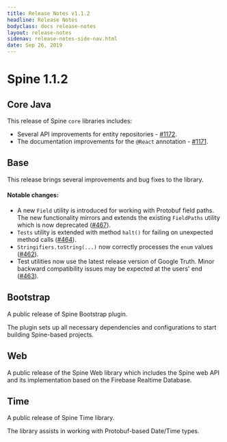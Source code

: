 ```yaml
---
title: Release Notes v1.1.2
headline: Release Notes
bodyclass: docs release-notes
layout: release-notes
sidenav: release-notes-side-nav.html
date: Sep 26, 2019
---
```


# Spine 1.1.2

## Core Java

This release of Spine `core` libraries includes:

- Several API improvements for entity repositories - [#1172]({{site.core_java_repo}}/pull/1172).
- The documentation improvements for the `@React` annotation - [#1171]({{site.core_java_repo}}/pull/1171).

## Base

This release brings several improvements and bug fixes to the library.

#### Notable changes:
- A new `Field` utility is introduced for working with Protobuf field paths. The new functionality 
mirrors and extends the existing `FieldPaths` utility which is now deprecated ([#467]({{site.base_repo}}/pull/467)).
- `Tests` utility is extended with method `halt()` for failing on unexpected method calls ([#464]({{site.base_repo}}/pull/464)).
- `Stringifiers.toString(...)` now correctly processes the `enum` values ([#462]({{site.base_repo}}/pull/462)).
- Test utilities now use the latest release version of Google Truth. Minor backward compatibility 
issues may be expected at the users' end ([#463]({{site.base_repo}}/pull/463)).

## Bootstrap

A public release of Spine Bootstrap plugin.

The plugin sets up all necessary dependencies and configurations to start building 
Spine-based projects.

## Web

A public release of the Spine Web library which includes the Spine web API and its implementation 
based on the Firebase Realtime Database.

## Time

A public release of Spine Time library.

The library assists in working with Protobuf-based Date/Time types.
